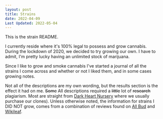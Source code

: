 ```yaml
---
layout: post
title: Strains
date: 2022-04-09
Last Updated: 2022-05-04
---
```

This is the strain README.

I currently reside where it's 100% legal to possess and grow cannabis.  During the lockdown of 2020, we decided to try growing our own.  I have to admit, I'm pretty lucky having an unlimited stock of marijuana.  

Since I like to grow and smoke cannabis I've started a journal of all the strains I come across and whether or not I liked them, and in some cases growing notes. 

Not all of the descriptions are my own wording, but the results section is the effect it had on me. ~~Some~~ All  descriptions required a ~~little~~ lot of ~~research~~ plagiarism.  Most are straight from [Dark Heart Nursery](https://darkheartnursery.com/) where we usually purchase our clones).  Unless otherwise noted, the information for strains I DID NOT grow, comes from a combination of reviews found on [All Bud](https://www.allbud.com/marijuana-strains/indica-dominant-hybrid/point-break) and [Wikileaf](https://www.wikileaf.com/strain/point-break/).